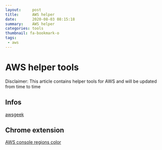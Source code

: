```yaml
---
layout:     post
title:      AWS helper
date:       2020-08-03 08:15:18
summary:    AWS helper
categories: tools
thumbnail: fa-bookmark-o
tags:
 - aws
---
```


# AWS helper tools

Disclaimer: This article contains helper tools for AWS and will be updated from time to time

## Infos

[awsgeek](https://www.awsgeek.com/)

## Chrome extension

[AWS console regions color](https://chrome.google.com/webstore/detail/aws-console-regions-color/gfeaclafcmbiakopneapkbaiifnhbkng)




